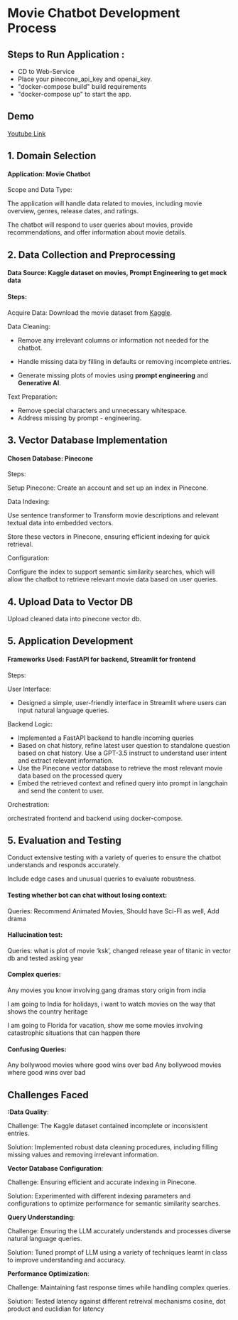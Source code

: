 # Movie Chatbot Development Process

## Steps to Run Application :

- CD to Web-Service
- Place your pinecone_api_key and openai_key.
- "docker-compose build" build requirements
- "docker-compose up" to start the app.

## Demo

[Youtube Link](https://www.youtube.com/watch?v=G9KNT74KJXU)

## 1. Domain Selection

#### Application: Movie Chatbot

Scope and Data Type:

The application will handle data related to movies, including movie overview, genres, release dates, and ratings.

The chatbot will respond to user queries about movies, provide recommendations, and offer information about movie details.

## 2. Data Collection and Preprocessing
#### Data Source: Kaggle dataset on movies, Prompt Engineering to get mock data
#### Steps:

Acquire Data: Download the movie dataset from [Kaggle](https://www.kaggle.com/datasets/rounakbanik/the-movies-dataset/data?select=movies_metadata.csv).

Data Cleaning:
- Remove any irrelevant columns or information not needed for the chatbot.

- Handle missing data by filling in defaults or removing incomplete entries.

- Generate missing plots of movies using **prompt engineering** and **Generative AI**. 

Text Preparation:
- Remove special characters and unnecessary whitespace.
- Address missing by prompt - engineering.

## 3. Vector Database Implementation
#### Chosen Database: Pinecone

Steps:

Setup Pinecone:
Create an account and set up an index in Pinecone.

Data Indexing:

Use sentence transformer to Transform movie descriptions and relevant textual data into embedded vectors.

Store these vectors in Pinecone, ensuring efficient indexing for quick retrieval.

Configuration:

Configure the index to support semantic similarity searches, which will allow the chatbot to retrieve relevant movie data based on user queries.

## 4. Upload Data to Vector DB
Upload cleaned data into pinecone vector db. 

## 5. Application Development
#### Frameworks Used: FastAPI for backend, Streamlit for frontend
Steps:

User Interface:
- Designed a simple, user-friendly interface in Streamlit where users can input natural language queries.

Backend Logic:
- Implemented a FastAPI backend to handle incoming queries
- Based on chat history, refine latest user question to standalone question based on chat history. Use a GPT-3.5 instruct to understand user intent and extract relevant information.
- Use the Pinecone vector database to retrieve the most relevant movie data based on the processed query
- Embed the retrieved context and refined query into prompt in langchain and send the content to user. 

Orchestration: 

orchestrated frontend and backend using docker-compose.
## 5. Evaluation and Testing

Conduct extensive testing with a variety of queries to ensure the chatbot understands and responds accurately.

Include edge cases and unusual queries to evaluate robustness.

#### Testing whether bot can chat without losing context:

Queries:  Recommend Animated Movies, Should have Sci-FI as well, Add drama 

#### Hallucination test:

Queries: what is plot of movie ‘ksk’, changed release year of titanic in vector db and tested asking year

#### Complex queries:

Any movies you know involving gang dramas story origin from india

I am going to India for holidays, i want to watch movies on the way that shows the country heritage

I am going to Florida for vacation, show me some movies involving catastrophic situations that can happen there

#### Confusing Queries:

Any bollywood movies where good wins over bad
Any bollywood movies where good wins over bad


## Challenges Faced

**:Data Quality**:

Challenge: The Kaggle dataset contained incomplete or inconsistent entries. 

Solution: Implemented robust data cleaning procedures, including filling missing values and removing irrelevant information.

**Vector Database Configuration**:

Challenge: Ensuring efficient and accurate indexing in Pinecone. 

Solution: Experimented with different indexing parameters and configurations to optimize performance for semantic similarity searches.

**Query Understanding**:

Challenge: Ensuring the LLM accurately understands and processes diverse natural language queries. 

Solution: Tuned prompt of LLM using a variety of techniques learnt in class to improve understanding and accuracy.

**Performance Optimization**:

Challenge: Maintaining fast response times while handling complex queries. 

Solution: Tested latency against different retreival mechanisms cosine, dot product and euclidian for latency
